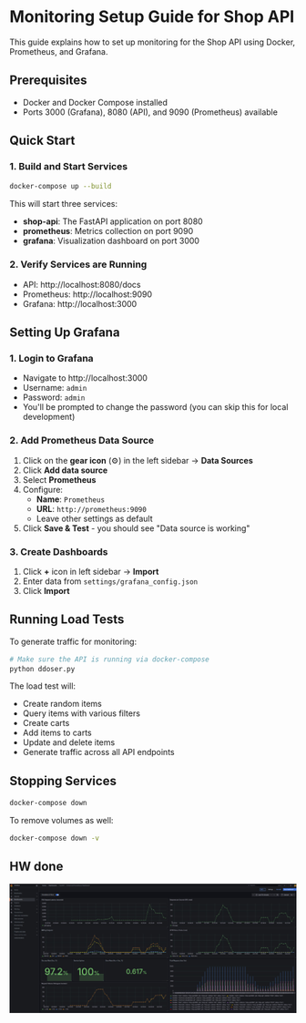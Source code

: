 # Monitoring Setup Guide for Shop API

This guide explains how to set up monitoring for the Shop API using Docker, Prometheus, and Grafana.

## Prerequisites

- Docker and Docker Compose installed
- Ports 3000 (Grafana), 8080 (API), and 9090 (Prometheus) available

## Quick Start

### 1. Build and Start Services

```bash
docker-compose up --build
```

This will start three services:
- **shop-api**: The FastAPI application on port 8080
- **prometheus**: Metrics collection on port 9090
- **grafana**: Visualization dashboard on port 3000

### 2. Verify Services are Running

- API: http://localhost:8080/docs
- Prometheus: http://localhost:9090
- Grafana: http://localhost:3000

## Setting Up Grafana

### 1. Login to Grafana

- Navigate to http://localhost:3000
- Username: `admin`
- Password: `admin`
- You'll be prompted to change the password (you can skip this for local development)

### 2. Add Prometheus Data Source

1. Click on the **gear icon** (⚙️) in the left sidebar → **Data Sources**
2. Click **Add data source**
3. Select **Prometheus**
4. Configure:
   - **Name**: `Prometheus`
   - **URL**: `http://prometheus:9090`
   - Leave other settings as default
5. Click **Save & Test** - you should see "Data source is working"

### 3. Create Dashboards


1. Click **+** icon in left sidebar → **Import**
2. Enter data from `settings/grafana_config.json`
5. Click **Import**

## Running Load Tests

To generate traffic for monitoring:

```bash
# Make sure the API is running via docker-compose
python ddoser.py
```

The load test will:
- Create random items
- Query items with various filters
- Create carts
- Add items to carts
- Update and delete items
- Generate traffic across all API endpoints

## Stopping Services

```bash
docker-compose down
```

To remove volumes as well:
```bash
docker-compose down -v
```

## HW done

![grafana.jpg](grafana.jpg)

